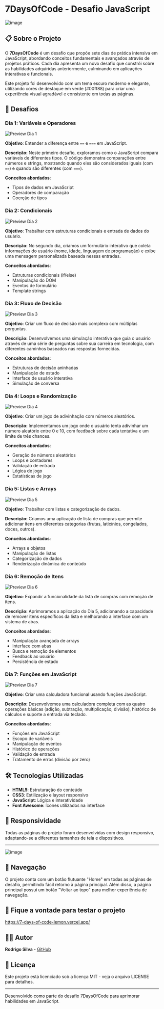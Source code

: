 # 7DaysOfCode - Desafio JavaScript

![image](https://github.com/user-attachments/assets/fbfea6f6-f700-448b-b465-428859e94f67)


## 📋 Sobre o Projeto

O **7DaysOfCode** é um desafio que propõe sete dias de prática intensiva em JavaScript, abordando conceitos fundamentais e avançados através de projetos práticos. Cada dia apresenta um novo desafio que constrói sobre as habilidades adquiridas anteriormente, culminando em aplicações interativas e funcionais.

Este projeto foi desenvolvido com um tema escuro moderno e elegante, utilizando cores de destaque em verde (#00ff88) para criar uma experiência visual agradável e consistente em todas as páginas.

## 🚀 Desafios

### Dia 1: Variáveis e Operadores

![Preview Dia 1](https://github.com/rsprogrammerbr/7DaysOfCode/blob/main/assests/preview1.jpg)

**Objetivo**: Entender a diferença entre `==` e `===` em JavaScript.

**Descrição**: Neste primeiro desafio, exploramos como o JavaScript compara variáveis de diferentes tipos. O código demonstra comparações entre números e strings, mostrando quando eles são considerados iguais (com `==`) e quando são diferentes (com `===`).

**Conceitos abordados**:
- Tipos de dados em JavaScript
- Operadores de comparação
- Coerção de tipos

### Dia 2: Condicionais

![Preview Dia 2](https://github.com/rsprogrammerbr/7DaysOfCode/blob/main/assests/preview2.jpg)

**Objetivo**: Trabalhar com estruturas condicionais e entrada de dados do usuário.

**Descrição**: No segundo dia, criamos um formulário interativo que coleta informações do usuário (nome, idade, linguagem de programação) e exibe uma mensagem personalizada baseada nessas entradas.

**Conceitos abordados**:
- Estruturas condicionais (if/else)
- Manipulação do DOM
- Eventos de formulário
- Template strings

### Dia 3: Fluxo de Decisão

![Preview Dia 3](https://github.com/rsprogrammerbr/7DaysOfCode/blob/main/assests/preview3.jpg)

**Objetivo**: Criar um fluxo de decisão mais complexo com múltiplas perguntas.

**Descrição**: Desenvolvemos uma simulação interativa que guia o usuário através de uma série de perguntas sobre sua carreira em tecnologia, com diferentes caminhos baseados nas respostas fornecidas.

**Conceitos abordados**:
- Estruturas de decisão aninhadas
- Manipulação de estado
- Interface de usuário interativa
- Simulação de conversa

### Dia 4: Loops e Randomização

![Preview Dia 4](https://github.com/rsprogrammerbr/7DaysOfCode/blob/main/assests/preview4.jpg)

**Objetivo**: Criar um jogo de adivinhação com números aleatórios.

**Descrição**: Implementamos um jogo onde o usuário tenta adivinhar um número aleatório entre 0 e 10, com feedback sobre cada tentativa e um limite de três chances.

**Conceitos abordados**:
- Geração de números aleatórios
- Loops e contadores
- Validação de entrada
- Lógica de jogo
- Estatísticas de jogo

### Dia 5: Listas e Arrays

![Preview Dia 5](https://github.com/rsprogrammerbr/7DaysOfCode/blob/main/assests/preview5.jpg)

**Objetivo**: Trabalhar com listas e categorização de dados.

**Descrição**: Criamos uma aplicação de lista de compras que permite adicionar itens em diferentes categorias (frutas, laticínios, congelados, doces, outros).

**Conceitos abordados**:
- Arrays e objetos
- Manipulação de listas
- Categorização de dados
- Renderização dinâmica de conteúdo

### Dia 6: Remoção de Itens

![Preview Dia 6](https://github.com/rsprogrammerbr/7DaysOfCode/blob/main/assests/preview6.jpg)

**Objetivo**: Expandir a funcionalidade da lista de compras com remoção de itens.

**Descrição**: Aprimoramos a aplicação do Dia 5, adicionando a capacidade de remover itens específicos da lista e melhorando a interface com um sistema de abas.

**Conceitos abordados**:
- Manipulação avançada de arrays
- Interface com abas
- Busca e remoção de elementos
- Feedback ao usuário
- Persistência de estado

### Dia 7: Funções em JavaScript

![Preview Dia 7](https://github.com/rsprogrammerbr/7DaysOfCode/blob/main/assests/preview7.jpg)

**Objetivo**: Criar uma calculadora funcional usando funções JavaScript.

**Descrição**: Desenvolvemos uma calculadora completa com as quatro operações básicas (adição, subtração, multiplicação, divisão), histórico de cálculos e suporte a entrada via teclado.

**Conceitos abordados**:
- Funções em JavaScript
- Escopo de variáveis
- Manipulação de eventos
- Histórico de operações
- Validação de entrada
- Tratamento de erros (divisão por zero)

## 🛠️ Tecnologias Utilizadas

- **HTML5**: Estruturação do conteúdo
- **CSS3**: Estilização e layout responsivo
- **JavaScript**: Lógica e interatividade
- **Font Awesome**: Ícones utilizados na interface

## 📱 Responsividade

Todas as páginas do projeto foram desenvolvidas com design responsivo, adaptando-se a diferentes tamanhos de tela e dispositivos.
***
![image](https://github.com/user-attachments/assets/d1188b1a-f854-4a7b-9242-d61b23526d1e)

## 🔗 Navegação

O projeto conta com um botão flutuante "Home" em todas as páginas de desafio, permitindo fácil retorno à página principal. Além disso, a página principal possui um botão "Voltar ao topo" para melhor experiência de navegação.

## 📱 Fique a vontade para testar o projeto 
https://7-days-of-code-lemon.vercel.app/

## 👨‍💻 Autor

**Rodrigo Silva** - [GitHub](https://github.com/rsprogrammerbr)

## 📄 Licença

Este projeto está licenciado sob a licença MIT - veja o arquivo LICENSE para detalhes.

---

Desenvolvido como parte do desafio 7DaysOfCode para aprimorar habilidades em JavaScript.
